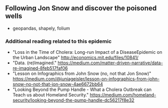 ## Following Jon Snow and discover the poisoned wells

 * geopandas, shapely, folium
 
### Additional reading related to this epidemic
* "Loss in the Time of Cholera: Long-run Impact of a DiseaseEpidemic on the Urban Landscape" http://economics.mit.edu/files/10841/
* "Data. (re)Imagined." https://medium.com/matter-driven-narrative/data-re-imagined-8feb517faf06
* "Lesson on Infographics from John Snow (no, not that Jon Snow)" https://medium.com/@juniageisler/lesson-on-infographics-from-john-snow-no-not-that-jon-snow-4ae6672bb64
* "Looking Beyond the Pump Handle - 
What a Cholera Outbreak can Teach us about Homeland Security." https://medium.com/homeland-security/looking-beyond-the-pump-handle-dc56217f8e32
